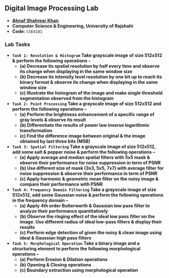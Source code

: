 ## Digital Image Processing Lab
- **[Ahnaf Shahrear Khan](https://github.com/ahnafshahrear)**
- **Computer Science & Engineering, University of Rajshahi**
- **Code:** `CSE4181`

### Lab Tasks
- **`Task 1: Resolution & Histogram` Take grayscale image of size 512x512 & perform the following operations -**
	- **(a) Decrease its spatial resolution by half every time and observe its change when displaying in the same window size**
	- **(b) Decrease its intensity level resolution by one bit up to reach its binary format & observe its change when displaying in the same window size**
	- **(c) Illustrate the histogram of the image and make single threshold segmentation observed from the histogram** 
- **`Task 2: Point Processing` Take a grayscale image of size 512x512 and perform the following operations –**
	- **(a) Perform the brightness enhancement of a specific range of gray levels & observe its result**
	- **(b) Differentiate the results of power law inverse logarithmic transformation**
	- **(c) Find the difference image between original & the image obtained by last three bits (MSB)**
- **`Task 3: Spatial Filtering` Take a grayscale image of size 512x512, add some salt & pepper noise & perform the following operations –**
	- **(a) Apply average and median spatial filters with 5x5 mask & observe their performance for noise suppression in term of PSNR**
	- **(b) Use different size of mask (3x3, 5x5, 7x7) with average filter for noise suppression & observe their performance in term of PSNR**
	- **(c) Apply harmonic & geometric mean filter on the noisy image & compare their performance with PSNR**
- **`Task 4: Frequency Domain Filtering` Take a grayscale image of size 512x512, add some Gaussian noise & perform the following operations in the frequency domain –**
	- **(a) Apply 4th order Butterworth & Gaussian low pass filter to analyze their performance quantitatively**
	- **(b) Observe the ringing effect of the ideal low pass filter on the image. Use different radius of ideal low-pass filters & display their results**
	- **(c) Perform edge detection of given the noisy & clean image using ideal & Gaussian high pass filters**
 - **`Task 5: Morphological Operation` Take a binary image and a structuring element to perform the following morphological operations –**
	- **(a) Perform Erosion & Dilation operations**
	- **(b) Opening & Closing operations**
	- **(c) Boundary extraction using morphological operation** 